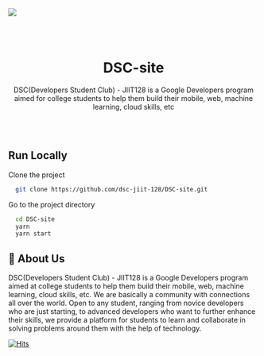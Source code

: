 <img align="center" src="https://media-exp1.licdn.com/dms/image/C4E1BAQEeEW6C2U7kNg/company-background_10000/0/1570735746624?e=2159024400&v=beta&t=gZJK_A_8YqAW9SoU9FLkheaz8_E0Is9A2uk0cYEqdNI">

    
<br/><br/>
<h1 style="text-align: center;" border=1px>
 DSC-site
</h1>
<p align="center">DSC(Developers Student Club) - JIIT128 is a Google Developers program aimed for college students to help them build their mobile, web, machine learning, cloud skills, etc</p>

<br/><br/>
## Run Locally

Clone the project

```bash
  git clone https://github.com/dsc-jiit-128/DSC-site.git
```

Go to the project directory

```bash
  cd DSC-site
  yarn
  yarn start
```

  
## 🚀 About Us
DSC(Developers Student Club) - JIIT128 is a Google Developers program aimed at college students to help them build their mobile, web, machine learning, cloud skills, etc. We are basically a community with connections all over the world. Open to any student, ranging from novice developers who are just starting, to advanced developers who want to further enhance their skills, we provide a platform for students to learn and collaborate in solving problems around them with the help of technology.

  [![Hits](https://hits.seeyoufarm.com/api/count/incr/badge.svg?url=https%3A%2F%2Fgithub.com%2Fdsc-jiit-128%2FDSC-site&count_bg=%233D58C8&title_bg=%23555555&icon=&icon_color=%23E7E7E7&title=smash&edge_flat=false)](https://hits.seeyoufarm.com)
